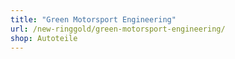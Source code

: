 ```yaml
---
title: "Green Motorsport Engineering"
url: /new-ringgold/green-motorsport-engineering/
shop: Autoteile
---
```

